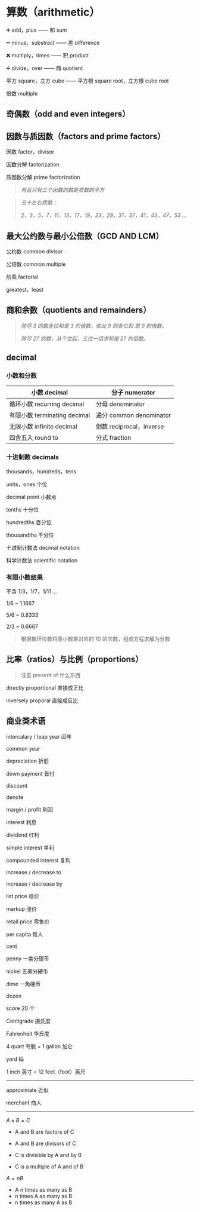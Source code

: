 # 算数（arithmetic）

➕  add，plus —— 和  sum

➖  minus，substract —— 差  difference

❌  multiply，times —— 积  product

➗  divide，over —— 商  quotient

平方  square，立方  cube —— 平方根  square root，立方根  cube root

倍数  multiple

## 奇偶数（odd and even integers）

## 因数与质因数（factors and prime factors）

因数  factor，divisor

因数分解  factorization

质因数分解  prime factorization

> *有且只有三个因数的数是质数的平方*

> *五十左右质数：*
>
> *2，3，5，7，11，13，17，19，23，29，31，37，41，43，47，53 …*

## 最大公约数与最小公倍数（GCD AND LCM）

公约数  common divisor

公倍数  common multiple

阶乘  factorial

greatest，least

## 商和余数（quotients and remainders）

> *除尽 3 的数各位和是 3 的倍数，依此 9 则各位和 是 9 的倍数。*
>
> *除尽 27 的数，从个位起，三位一组求和是 27 的倍数。*

## decimal

### 小数和分数

| 小数  decimal                 | 分子  numerator           |
| ----------------------------- | ------------------------- |
| 循环小数  recurring decimal   | 分母  denominator         |
| 有限小数  terminating decimal | 通分  common denominator  |
| 无限小数  infinite decimal    | 倒数  reciprocal，inverse |
| 四舍五入  round to            | 分式  fraction            |

### 十进制数 decimals

thousands，hundreds，tens

units，ones  个位

decimal point  小数点

tenths  十分位

hundredths  百分位

thousandths  千分位

十进制计数法  decimal notation

科学计数法  scientific notation

### 有限小数结果

 不含 1/3，1/7，1/11 …

1/6 ~ 1.1667

5/6 ~ 0.8333

2/3 ~ 0.6667

> 根据循环位数将原小数乘对应的 10 的次数，组成方程求解为分数

## 比率（ratios）与比例（proportions）

>  注意 present of 什么东西

directly proportional  直接成正比

inversely proporal  直接成反比

## 商业类术语

intercalary / leap year 闰年

common year

depreciation 折旧

down payment 首付

discount

denote

margin / profit 利润

interest 利息

dividend 红利

simple interest 单利

compounded interest 复利

increase / decrease to

increase / decrease by

list price 标价

markup 涨价

retail price 零售价

per capita 每人

cent

penny 一美分硬币

nickel 五美分硬币

dime 一角硬币

dozen

score 20 个

Centigrade 摄氏度

Fahrenheit 华氏度

4 quart 夸脱 = 1 gallon 加仑

yard 码

1 inch 英寸 = 12 feet（foot）英尺

---

approximate  近似

merchant  商人

---

$A\times B = C$

- A and B are factors of C 

- A and B are divisors of C 

- C is divisible by A and by B 
- C is a multiple of A and of B

$A=nB$

- A n times as many as B 
- n times A as many as B 
- n times as many A as B